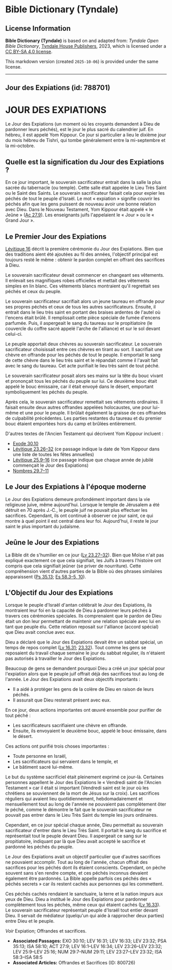 # Bible Dictionary (Tyndale)

## License Information

**Bible Dictionary (Tyndale)** is based on and adapted from: _Tyndale Open Bible Dictionary_, [Tyndale House Publishers](https://tyndaleopenresources.com/), 2023, which is licensed under a [CC BY-SA 4.0 license](https://creativecommons.org/licenses/by-sa/4.0/legalcode.en).

This markdown version (created `2025-10-06`) is provided under the same license.



--------------------------------

## Jour des Expiations (id: 788701)

JOUR DES EXPIATIONS
===================

Le Jour des Expiations (un moment où les croyants demandent à Dieu de pardonner leurs péchés), est le jour le plus sacré du calendrier juif. En hébreu, il est appelé Yom Kippour. Ce jour si particulier a lieu le dixième jour du mois hébreu de Tishri, qui tombe généralement entre la mi\-septembre et la mi\-octobre.

Quelle est la signification du Jour des Expiations ?
----------------------------------------------------

En ce jour important, le souverain sacrificateur entrait dans la salle la plus sacrée du tabernacle (ou temple). Cette salle était appelée le Lieu Très Saint ou le Saint des Saints. Le souverain sacrificateur faisait cela pour expier les péchés de tout le peuple d'Israël. Le mot « expiation » signifie couvrir les péchés afin que les gens puissent de nouveau avoir une bonne relation avec Dieu. Dans le Nouveau Testament, Yom Kippour était appelé « le Jeûne » ([Ac 27\.9](https://ref.ly/Acts27:9)). Les enseignants juifs l'appelaient le « Jour » ou le « Grand Jour ».

Le Premier Jour des Expiations
------------------------------

[Lévitique 16](https://ref.ly/Lev16:1-Lev16:34) décrit la première cérémonie du Jour des Expiations. Bien que des traditions aient été ajoutées au fil des années, l'objectif principal est toujours resté le même : obtenir le pardon complet en offrant des sacrifices à Dieu.

Le souverain sacrificateur devait commencer en changeant ses vêtements. Il enlevait ses magnifiques robes officielles et mettait des vêtements simples en lin blanc. Ces vêtements blancs montraient qu'il regrettait ses péchés et ceux du peuple.

Le souverain sacrificateur sacrifiait alors un jeune taureau en offrande pour ses propres péchés et ceux de tous les autres sacrificateurs. Ensuite, il entrait dans le lieu très saint en portant des braises ardentes de l'autel où l'encens était brûlé. Il remplissait cette pièce spéciale de fumée d'encens parfumée. Puis, il aspergeait le sang du taureau sur le propitiatoire (le couvercle du coffre sacré appelé l'arche de l'alliance) et sur le sol devant celui\-ci.

Le peuple apportait deux chèvres au souverain sacrificateur. Le souverain sacrificateur choisissait entre ces chèvres en tirant au sort. Il sacrifiait une chèvre en offrande pour les péchés de tout le peuple. Il emportait le sang de cette chèvre dans le lieu très saint et le répandait comme il l'avait fait avec le sang du taureau. Cet acte purifiait le lieu très saint de tout péché.

Le souverain sacrificateur posait alors ses mains sur la tête du bouc vivant et prononçait tous les péchés du peuple sur lui. Ce deuxième bouc était appelé le bouc émissaire, car il était envoyé dans le désert, emportant symboliquement les péchés du peuple.

Après cela, le souverain sacrificateur remettait ses vêtements ordinaires. Il faisait ensuite deux autres offrandes appelées holocaustes, une pour lui\-même et une pour le peuple. Il brûlait également la graisse de ces offrandes de culpabilité précédentes. Les parties restantes du taureau et du premier bouc étaient emportées hors du camp et brûlées entièrement.

D'autres textes de l'Ancien Testament qui décrivent Yom Kippour incluent :

* [Exode 30\.10](https://ref.ly/Exod30:10)
* [Lévitique 23\.26–32](https://ref.ly/Lev23:26-Lev23:32) (ce passage indique la date de Yom Kippour dans une liste de toutes les fêtes annuelles)
* [Lévitique 25\.9–16](https://ref.ly/Lev25:9-Lev25:16) (ce passage indique que chaque année de jubilé commençait le Jour des Expiations)
* [Nombres 29\.7–11](https://ref.ly/Num29:7-Num29:11)

Le Jour des Expiations à l'époque moderne
-----------------------------------------

Le Jour des Expiations demeure profondément important dans la vie religieuse juive, même aujourd'hui. Lorsque le temple de Jérusalem a été détruit en 70 après J.‑C., le peuple juif ne pouvait plus effectuer les sacrifices. Cependant, ils ont continué à observer ce jour saint, ce qui montre à quel point il est central dans leur foi. Aujourd'hui, il reste le jour saint le plus important du judaïsme.

Jeûne le Jour des Expiations
----------------------------

La Bible dit de s'humilier en ce jour ([Lv 23\.27–32](https://ref.ly/Lev23:27-Lev23:32)). Bien que Moïse n'ait pas expliqué exactement ce que cela signifiait, les Juifs à travers l'histoire ont compris que cela signifiait jeûner (se priver de nourriture). Cette compréhension vient d'autres parties de la Bible où des phrases similaires apparaissent ([Ps 35\.13](https://ref.ly/Ps35:13); [Es 58\.3](https://ref.ly/Isa58:3-Isa58:5,Isa58:10)[–](https://ref.ly/Isa58:3-Isa58:5)[5, 10](https://ref.ly/Isa58:3-Isa58:5,Isa58:10)).

L'Objectif du Jour des Expiations
---------------------------------

Lorsque le peuple d'Israël d'antan célébrait le Jour des Expiations, ils montraient leur foi en la capacité de Dieu à pardonner leurs péchés à travers ces cérémonies spéciales. Ils comprenaient que le pardon de Dieu était un don leur permettant de maintenir une relation spéciale avec lui en tant que peuple élu. Cette relation reposait sur l'alliance (accord spécial) que Dieu avait conclue avec eux.

Dieu a déclaré que le Jour des Expiations devait être un sabbat spécial, un temps de repos complet ([Lv 16\.31](https://ref.ly/Lev16:31); [23\.32](https://ref.ly/Lev23:32)). Tout comme les gens se reposaient du travail chaque semaine le jour du sabbat régulier, ils n'étaient pas autorisés à travailler le Jour des Expiations.

Beaucoup de gens se demandent pourquoi Dieu a créé un jour spécial pour l'expiation alors que le peuple juif offrait déjà des sacrifices tout au long de l'année. Le Jour des Expiations avait deux objectifs importants :

* Il a aidé à protéger les gens de la colère de Dieu en raison de leurs péchés.
* Il assurait que Dieu resterait présent avec eux.

En ce jour, deux actions importantes ont œuvré ensemble pour purifier de tout péché :

* Les sacrificateurs sacrifiaient une chèvre en offrande.
* Ensuite, ils envoyaient le deuxième bouc, appelé le bouc émissaire, dans le désert.

Ces actions ont purifié trois choses importantes :

* Toute personne en Israël,
* Les sacrificateurs qui servaient dans le temple, et
* Le bâtiment sacré lui\-même.

Le but du système sacrificiel était pleinement exprimé ce jour\-là. Certaines personnes appellent le Jour des Expiations le « Vendredi saint de l'Ancien Testament » car il était si important (Vendredi saint est le jour où les chrétiens se souviennent de la mort de Jésus sur la croix). Les sacrifices réguliers qui avaient lieu quotidiennement, hebdomadairement et mensuellement tout au long de l'année ne pouvaient pas complètement ôter le péché, comme le démontre le fait que le souverain sacrificateur ne pouvait pas entrer dans le Lieu Très Saint du temple les jours ordinaires.

Cependant, en ce jour spécial chaque année, Dieu permettait au souverain sacrificateur d'entrer dans le Lieu Très Saint. Il portait le sang du sacrifice et représentait tout le peuple devant Dieu. Il aspergeait ce sang sur le propitiatoire, indiquant par là que Dieu avait accepté le sacrifice et pardonné les péchés du peuple.

Le Jour des Expiations avait un objectif particulier que d'autres sacrifices ne pouvaient accomplir. Tout au long de l'année, chacun offrait des sacrifices pour les péchés dont ils étaient conscients. Cependant, on pèche souvent sans s'en rendre compte, et ces péchés inconnus devaient également être pardonnés. La Bible appelle parfois ces péchés des « péchés secrets » car ils restent cachés aux personnes qui les commettent.

Ces péchés cachés rendaient le sanctuaire, la terre et la nation impurs aux yeux de Dieu. Dieu a institué le Jour des Expiations pour pardonner complètement tous les péchés, même ceux qui étaient cachés ([Lv 16\.33](https://ref.ly/Lev16:33)). Le souverain sacrificateur représentait peuple d'Israël tout entier devant Dieu. Il servait de médiateur (quelqu'un qui aide à rapprocher deux parties) entre Dieu et le peuple.

*Voir* Expiation; Offrandes et sacrifices.

* **Associated Passages:** EXO 30:10; LEV 16:31; LEV 16:33; LEV 23:32; PSA 35:13; ISA 58:10; ACT 27:9; LEV 16:1–LEV 16:34; LEV 23:26–LEV 23:32; LEV 25:9–LEV 25:16; NUM 29:7–NUM 29:11; LEV 23:27–LEV 23:32; ISA 58:3–ISA 58:5
* **Associated Articles:** Offrandes et Sacrifices (ID: 800726)

